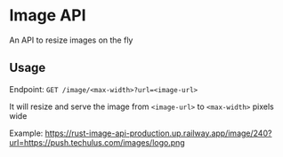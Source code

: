 # Image API

An API to resize images on the fly
 
## Usage

Endpoint: `GET /image/<max-width>?url=<image-url>`

It will resize and serve the image from `<image-url>` to `<max-width>` pixels wide

Example: https://rust-image-api-production.up.railway.app/image/240?url=https://push.techulus.com/images/logo.png